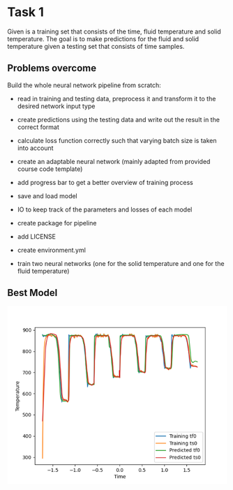 # Task 1
Given is a training set that consists of the time, fluid temperature and solid temperature.
The goal is to make predictions for the fluid and solid temperature given a testing set that consists of time samples.

## Problems overcome
Build the whole neural network pipeline from scratch:
- read in training and testing data, preprocess it and transform it to the desired network input type
- create predictions using the testing data and write out the result in the correct format
- calculate loss function correctly such that varying batch size is taken into account
- create an adaptable neural network (mainly adapted from provided course code template)
- add progress bar to get a better overview of training process
- save and load model
- IO to keep track of the parameters and losses of each model
- create package for pipeline
- add LICENSE
- create environment.yml 

- train two neural networks (one for the solid temperature and one for the fluid temperature)

## Best Model
![Result](result_1.png)
